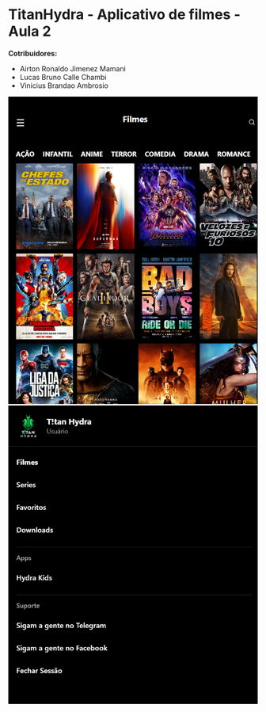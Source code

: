 # TitanHydra - Aplicativo de filmes - Aula 2

**Cotribuidores:**

- Airton Ronaldo Jimenez Mamani
- Lucas Bruno Calle Chambi
- Vinicius Brandao Ambrosio

![](./img/CategoriasTytanHydra.png)
![](./img/ConfiguraçõesTH.png)
